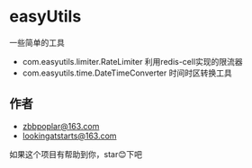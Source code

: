 # easyUtils

一些简单的工具

- com.easyutils.limiter.RateLimiter 利用redis-cell实现的限流器
- com.easyutils.time.DateTimeConverter 时间时区转换工具

## 作者

- zbbpoplar@163.com
- lookingatstarts@163.com

如果这个项目有帮助到你，star😊下吧